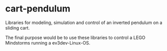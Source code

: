 # cart-pendulum

Libraries for modeling, simulation and control of an inverted pendulum on a sliding cart.

The final purpose would be to use these libraries to control a LEGO Mindstorms running a ev3dev-Linux-OS.

